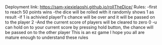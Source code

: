 Deployment link: https://sam-xiexielaoshi.github.io/rollTheDice/
Rules:
-first to reach 50 points wins
-the dice will be rolled with it randomly shows 1 as result
  -if 1 is achivied player1's chance will be over and it will be passed on to the player 2
  -And the current score of players will be cleared to zero 0
-u can hold on to your current score by pressing hold button, the chance will be passed on to the other player
This is an ez game I hope you all are mature enough to understand these rules
